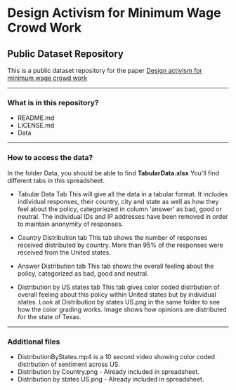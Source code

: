 # Design Activism for Minimum Wage Crowd Work
## Public Dataset Repository
This is a public dataset repository for the paper [Design activism for minimum wage crowd work](https://arxiv.org/abs/1706.10097)

---
### What is in this repository?
- README.md
- LICENSE.md
- Data

---
### How to access the data?
In the folder Data, you should be able to find <b>TabularData.xlsx</b>
You'll find different tabs in this spreadsheet.
- Tabular Data Tab
This will give all the data in a tabular format. It includes individual responses, their country, city and state as well as how they feel about the policy, categoriezed in column 'answer' as bad, good or neutral. The individual IDs and IP addresses have been removed in order to maintain anonymity of responses.

- Country Distribution tab
This tab shows the number of responses received distributed by country. More than 95% of the responses were received from the United states.

- Answer Distribution tab
This tab shows the overall feeling about the policy, categorized as bad, good and neutral.

- Distribution by US states tab
This tab gives color coded distrbution of overall feeling about this policy within United states but by individual states.
Look at Distribution by states US.png in the same folder to see how the color grading works. Image shows how opinions are distributed for the state of Texas.

---
### Additional files
- DistributionByStates.mp4 is a 10 second video showing color coded distrbution of sentiment across US.
- Distribution by Country.png - Already included in spreadsheet.
- Distribution by states US.png - Already included in spreadsheet.
